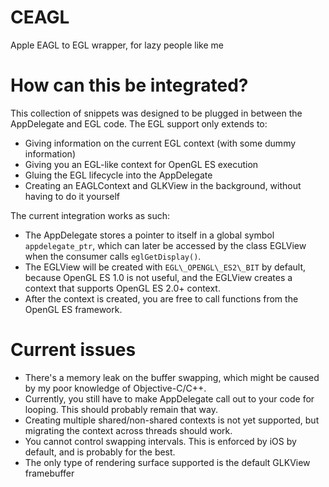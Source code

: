 # CEAGL
Apple EAGL to EGL wrapper, for lazy people like me

# How can this be integrated?
This collection of snippets was designed to be plugged in between the AppDelegate and EGL code. The EGL support only extends to:

 - Giving information on the current EGL context (with some dummy information)
 - Giving you an EGL-like context for OpenGL ES execution
 - Gluing the EGL lifecycle into the AppDelegate
 - Creating an EAGLContext and GLKView in the background, without having to do it yourself

The current integration works as such:

 - The AppDelegate stores a pointer to itself in a global symbol `appdelegate_ptr`, which can later be accessed by the class EGLView when the consumer calls `eglGetDisplay()`.
 - The EGLView will be created with `EGL\_OPENGL\_ES2\_BIT` by default, because OpenGL ES 1.0 is not useful, and the EGLView creates a context that supports OpenGL ES 2.0+ context.
 - After the context is created, you are free to call functions from the OpenGL ES framework.

# Current issues

 - There's a memory leak on the buffer swapping, which might be caused by my poor knowledge of Objective-C/C++.
 - Currently, you still have to make AppDelegate call out to your code for looping. This should probably remain that way.
 - Creating multiple shared/non-shared contexts is not yet supported, but migrating the context across threads should work.
 - You cannot control swapping intervals. This is enforced by iOS by default, and is probably for the best.
 - The only type of rendering surface supported is the default GLKView framebuffer
